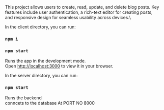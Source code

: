 This project allows users to create, read, update, and delete blog posts. Key features include user authentication, a rich-text editor for creating posts, and responsive design for seamless usability across devices.\

In the client directory, you can run:
### `npm i`
### `npm start`
Runs the app in the development mode.\
Open [http://localhost:3000](http://localhost:3000) to view it in your browser.

In the server directory, you can run:
### `npm start`
Runs the backend\
conncets to the database
At PORT NO 8000
